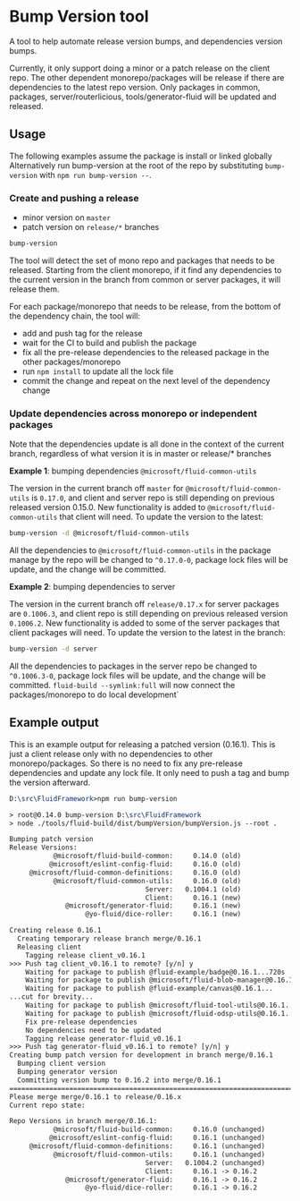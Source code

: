 # Bump Version tool

A tool to help automate release version bumps, and dependencies version bumps.

Currently, it only support doing a minor or a patch release on the client repo.  The other dependent monorepo/packages will be release if there are dependencies to the latest repo version. Only packages in common, packages, server/routerlicious, tools/generator-fluid will be updated and released.

## Usage

The following examples assume the package is install or linked globally
Alternatively run bump-version at the root of the repo by substituting `bump-version` with `npm run bump-version --`.

### Create and pushing a release

- minor version on `master`
- patch version on `release/*` branches

```sh
bump-version
```

The tool will detect the set of mono repo and packages that needs to be released.  Starting from the client monorepo, if it find any dependencies to the current version in the branch from common or server packages, it will release them.

For each package/monorepo that needs to be release, from the bottom of the dependency chain, the tool will:

- add and push tag for the release
- wait for the CI to build and publish the package
- fix all the pre-release dependencies to the released package in the other packages/monorepo
- run `npm install` to update all the lock file
- commit the change and repeat on the next level of the dependency change

### Update dependencies across monorepo or independent packages

Note that the dependencies update is all done in the context of the current branch, regardless of what version it is in master or release/* branches

**Example 1**: bumping dependencies `@microsoft/fluid-common-utils`

The version in the current branch off `master` for `@microsoft/fluid-common-utils` is `0.17.0`, and client and server repo is still depending on previous released version 0.15.0. New functionality is added to `@microsoft/fluid-common-utils` that client will need.  To update the version to the latest:

```sh
bump-version -d @microsoft/fluid-common-utils
```

All the dependencies to `@microsoft/fluid-common-utils` in the package manage by the repo will be changed to `^0.17.0-0`, package lock files will be update, and the change will be committed.

**Example 2**: bumping dependencies to server

The version in the current branch off `release/0.17.x` for server packages are `0.1006.3`, and client repo is still depending on previous released version `0.1006.2`. New functionality is added to some of the server packages that client packages will need.  To update the version to the latest in the branch:

```sh
bump-version -d server
```

All the dependencies to packages in the server repo be changed to `^0.1006.3-0`, package lock files will be update, and the change will be committed. `fluid-build --symlink:full` will now connect the packages/monorepo to do local development`

## Example output

This is an example output for releasing a patched version (0.16.1).  This is just a client release only with no dependencies to other monorepo/packages. So there is no need to fix any pre-release dependencies and update any lock file.  It only need to push a tag and bump the version afterward.

```tex
D:\src\FluidFramework>npm run bump-version

> root@0.14.0 bump-version D:\src\FluidFramework
> node ./tools/fluid-build/dist/bumpVersion/bumpVersion.js --root .

Bumping patch version
Release Versions:
           @microsoft/fluid-build-common:     0.14.0 (old)
          @microsoft/eslint-config-fluid:     0.16.0 (old)
     @microsoft/fluid-common-definitions:     0.16.0 (old)
           @microsoft/fluid-common-utils:     0.16.0 (old)
                                  Server:   0.1004.1 (old)
                                  Client:     0.16.1 (new)
              @microsoft/generator-fluid:     0.16.1 (new)
                   @yo-fluid/dice-roller:     0.16.1 (new)

Creating release 0.16.1
  Creating temporary release branch merge/0.16.1
  Releasing client
    Tagging release client_v0.16.1
>>> Push tag client_v0.16.1 to remote? [y/n] y
    Waiting for package to publish @fluid-example/badge@0.16.1...720s
    Waiting for package to publish @microsoft/fluid-blob-manager@0.16.1...83s
    Waiting for package to publish @fluid-example/canvas@0.16.1...
...cut for brevity...
    Waiting for package to publish @microsoft/fluid-tool-utils@0.16.1...
    Waiting for package to publish @microsoft/fluid-odsp-utils@0.16.1...
    Fix pre-release dependencies
    No dependencies need to be updated
    Tagging release generator-fluid_v0.16.1
>>> Push tag generator-fluid_v0.16.1 to remote? [y/n] y
Creating bump patch version for development in branch merge/0.16.1
  Bumping client version
  Bumping generator version
  Committing version bump to 0.16.2 into merge/0.16.1
======================================================================================================
Please merge merge/0.16.1 to release/0.16.x
Current repo state:

Repo Versions in branch merge/0.16.1:
           @microsoft/fluid-build-common:     0.16.0 (unchanged)
          @microsoft/eslint-config-fluid:     0.16.1 (unchanged)
     @microsoft/fluid-common-definitions:     0.16.1 (unchanged)
           @microsoft/fluid-common-utils:     0.16.1 (unchanged)
                                  Server:   0.1004.2 (unchanged)
                                  Client:     0.16.1 -> 0.16.2
              @microsoft/generator-fluid:     0.16.1 -> 0.16.2
                   @yo-fluid/dice-roller:     0.16.1 -> 0.16.2
```
